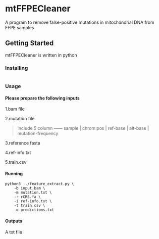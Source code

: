 # mtFFPECleaner
A program to remove false-positive mutations in mitochondrial DNA from FFPE samples

## Getting Started
mtFFPECleaner is written in python

### Installing
```shell

```

### Usage

#### Please prepare the following inputs
1.bam file

2.mutation file
> Include 5 column —— sample | chrom:pos | ref-base | alt-base | mutation-frequency

3.reference fasta

4.ref-info.txt

5.train.csv


#### Running
```shell
python3 ../feature_extract.py \
    -b input.bam \
    -m mutation.txt \
    -r rCRS.fa \
    -i ref-info.txt \
    -t train.csv \
    -o predictions.txt
```

#### Outputs
A txt file

